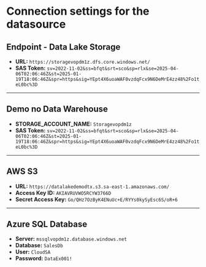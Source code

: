 # Connection settings for the datasource

## Endpoint - Data Lake Storage
- **URL:** `https://storagevopdm1z.dfs.core.windows.net/`
- **SAS Token:** `sv=2022-11-02&ss=bfqt&srt=sco&sp=rlx&se=2025-04-06T02:06:46Z&st=2025-01-19T18:06:46Z&spr=https&sig=YEpt4X6uoaWAF0vzdqFcx9N6DeMrE4zz48%2Fo1teL0bc%3D`

---

## Demo no Data Warehouse

- **STORAGE_ACCOUNT_NAME:** `Storagevopdm1z`
- **SAS Token:**
  `sv=2022-11-02&ss=bfqt&srt=sco&sp=rlx&se=2025-04-06T02:06:46Z&st=2025-01-19T18:06:46Z&spr=https&sig=YEpt4X6uoaWAF0vzdqFcx9N6DeMrE4zz48%2Fo1teL0bc%3D`

---

## AWS S3
- **URL:** `https://datalakedemodtx.s3.sa-east-1.amazonaws.com/`
- **Access Key ID:** `AKIAVRUVWO5RCYW3766D`
- **Secret Access Key:** `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`

---

## Azure SQL Database
- **Server:** `mssqlvopdm1z.database.windows.net`
- **Database:** `SalesDb`
- **User:** `CloudSA`
- **Password:** `DataEx001!`

